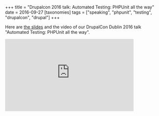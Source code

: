 +++
title = "Drupalcon 2016 talk: Automated Testing: PHPUnit all the way"
date = 2016-09-27
[taxonomies]
tags = ["speaking", "phpunit", "testing", "drupalcon", "drupal"]
+++

Here are [the slides](https://docs.google.com/presentation/d/1Uhw3wYfcC_axz6SRTxEHVe8FZHbA-tUGN7dr7YyHMXg/edit#slide=id.p) and the video of our DrupalCon Dublin 2016 talk "Automated Testing: PHPUnit all the way".

<iframe width="420" height="236" src="https://www.youtube-nocookie.com/embed/jcdEp3YGa94" frameborder="0" allow="accelerometer; autoplay; encrypted-media; gyroscope; picture-in-picture" allowfullscreen></iframe>

<!-- more -->
